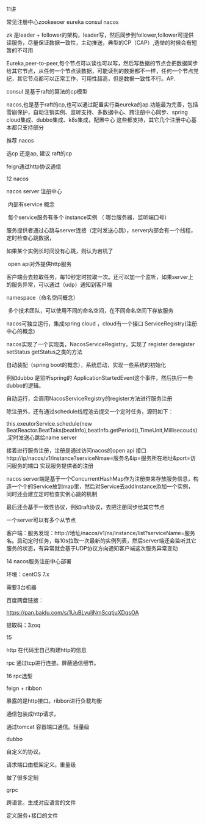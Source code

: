 11讲

常见注册中心zookeeoer eureka consul nacos

zk 是leader + follower的架构，leader写，然后同步到follower,follower可提供读服务，尽量保证数据一致性，主动推送，典型的CP（CAP）,选举的时候会有短暂的不可用



Eureka,peer-to-peer,每个节点可以读也可以写，然后写数据的节点会把数据同步给其它节点，从任何一个节点读数据，可能读到的数据都不一样，任何一个节点党纪，其它节点都可以正常工作，可用性超高，但是数据一致性不行。AP. 

consul 是基于raft的算法的cp模型



nacos,也是基于raft的cp,也可以通过配置实行类eureka的ap.功能最为完善，包括雪崩保护，自动注销实例、监听支持、多数据中心、跨注册中心同步、spring cloud集成、dubbo集成、k8s集成，配置中心 这些都支持，其它几个注册中心基本都只支持部分

推荐 nacos

选cp 还是ap, 建议 raft的cp

feign通过http协议通信

12 nacos 

nacos server 注册中心

​	内部有service 概念

​    每个service服务有多个 instance实例 （ 哪台服务器，监听端口号）

​	服务提供者通过心跳与server连接（定时发送心跳），server内部会有一个线程，定时检查心跳数据，

如果某个实例长时间没有心跳，则认为宕机了

​	open api对外提供http服务

客户端会去拉取任务，每10秒定时拉取一次。还可以加一个监听，如果server上的服务异常，可以通过（udp）通知到客户端

namespace（命名空间概念）

​	多个技术团队，可以使用不同的命名空间，在不同命名空间下存放服务

nacos可独立运行，集成spring cloud ，cloud有一个接口 ServiceRegistry(注册中心的概念)

nacos实现了一个实现类，NacosServiceRegistry，实现了 register deregister setStatus getStatus之类的方法

 自动装配（spring boot的概念），系统启动，实现一些系统的初始化

例如dubbo 是监听spring的 ApplicationStartedEvent这个事件，然后执行一些dubbo的逻辑。

自动运行，会调用NacosServiceRegistry的register方法进行服务注册

除注册外，还有通过schedule线程池去提交一个定时任务，源码如下：

this.exeutorService.schedule(new BeatReactor.BeatTaks(beatInfo),beatInfo.getPeriod(),TimeUnit,Millisecouds),定时发送心跳给name server

接着进行服务注册，注册是通过访问nacos的open api 接口 http://ip/nacos/v1/instance?serviceNmae=服务名&ip=服务所在地址&port=访问服务的端口  实现服务提供者的注册

nacos server端是基于一个ConcurrentHashMap作为注册类来存放服务信息，构造一个个的Service放到map里，然后对Service去addInstance添加一个实例，同时还会建立定时检查实例心跳的机制

最后还会基于一致性协议，例如raft协议，去把注册同步给其它节点

一个server可以有多个从节点 

客户端：服务发现：http://地址/nacos/v1/ns/instance/list?serviceName=服务名。启动定时任务，每10s拉取一次最新的实例列表，然后server端还会监听其它服务的状态，有异常就会基于UDP协议方向通知客户端这次服务异常变动

14 nacos服务注册中心部署

环境：centOS 7.x

需要3台机器

百度网盘链接：

https://pan.baidu.com/s/1UuBLvuljNmScqtjuXDqsOA

提取码：3zoq



15

http 在代码里自己构建http的信息

rpc 通过tcp进行连接。屏蔽通信细节。

16 rpc选型 

feign + ribbon 

暴露的是http接口。ribbon进行负载均衡

通信包装成http请求，

通过tomcat 容器端口通信。轻量级

dubbo

自定义的协议。

请求端口由框架定义。重量级

做了很多定制

grpc

跨语言。生成对应语言的文件

定义服务+接口的文件



